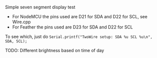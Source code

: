 Simple seven segment display test

* For NodeMCU the pins used are D21 for SDA and D22 for SCL, see Wire.cpp
* For Feather the pins used are D23 for SDA and D22 for SCL

To see which, just do `Serial.printf("TwoWire setup: SDA %u SCL %u\n", SDA, SCL);`

TODO: Different brightness based on time of day
